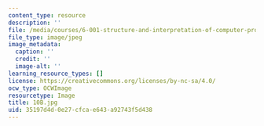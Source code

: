 ```yaml
---
content_type: resource
description: ''
file: /media/courses/6-001-structure-and-interpretation-of-computer-programs-spring-2005/35197d4d0e27cfcae643a92743f5d438_10B.jpg
file_type: image/jpeg
image_metadata:
  caption: ''
  credit: ''
  image-alt: ''
learning_resource_types: []
license: https://creativecommons.org/licenses/by-nc-sa/4.0/
ocw_type: OCWImage
resourcetype: Image
title: 10B.jpg
uid: 35197d4d-0e27-cfca-e643-a92743f5d438
---
```

